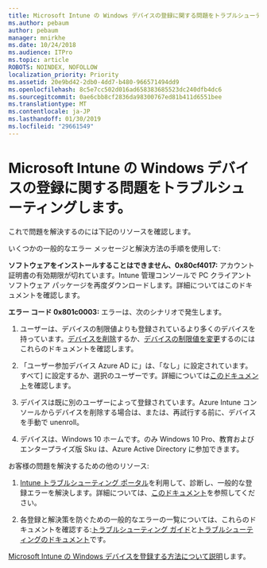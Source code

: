 ```yaml
---
title: Microsoft Intune の Windows デバイスの登録に関する問題をトラブルシューティングします。
ms.author: pebaum
author: pebaum
manager: mnirkhe
ms.date: 10/24/2018
ms.audience: ITPro
ms.topic: article
ROBOTS: NOINDEX, NOFOLLOW
localization_priority: Priority
ms.assetid: 20e9bd42-2db0-4dd7-b480-966571494dd9
ms.openlocfilehash: 8c5e7cc502d016ad658383685523dc240dfb4dc6
ms.sourcegitcommit: 0ae6cbb8cf2836da98300767ed81b411d6551bee
ms.translationtype: MT
ms.contentlocale: ja-JP
ms.lasthandoff: 01/30/2019
ms.locfileid: "29661549"
---
```

# <a name="troubleshoot-issues-with-enrolling-windows-devices-in-microsoft-intune"></a>Microsoft Intune の Windows デバイスの登録に関する問題をトラブルシューティングします。

これで問題を解決するのには下記のリソースを確認します。 
  
いくつかの一般的なエラー メッセージと解決方法の手順を使用して:
  
 **ソフトウェアをインストールすることはできません、0x80cf4017:** アカウント証明書の有効期限が切れています。Intune 管理コンソールで PC クライアント ソフトウェア パッケージを再度ダウンロードします。詳細についてはこのドキュメントを確認します。 
  
 **エラー コード 0x801c0003:** エラーは、次のシナリオで発生します。 
  
1. ユーザーは、デバイスの制限値よりも登録されているより多くのデバイスを持っています。[デバイスを削除](https://docs.microsoft.com/intune/devices-wipe)するか、[デバイスの制限値を変更](https://docs.microsoft.com/intune/enrollment-restrictions-set#set-device-limit-restrictions)するのにはこれらのドキュメントを確認します。
    
2. 「ユーザー参加デバイス Azure AD に」は、「なし」に設定されています。すべて] に設定するか、選択のユーザーです。詳細については[このドキュメント](https://docs.microsoft.com/azure/active-directory/device-management-azure-portal#configure-device-settings)を確認します。 
    
3. デバイスは既に別のユーザーによって登録されています。Azure Intune コンソールからデバイスを削除する場合は、または、再試行する前に、デバイスを手動で unenroll。
    
4. デバイスは、Windows 10 ホームです。のみ Windows 10 Pro、教育およびエンタープライズ版 Sku は、Azure Active Directory に参加できます。
    
お客様の問題を解決するための他のリソース:
  
1. [Intune トラブルシューティング ポータル](https://devicemanagement.microsoft.com/#blade/Microsoft_Intune_DeviceSettings/TroubleshootBlade)を利用して、診断し、一般的な登録エラーを解決します。詳細については、[このドキュメント](https://docs.microsoft.com/intune/help-desk-operators)を参照してください。 
    
2. 各登録と解決策を防ぐための一般的なエラーの一覧については、これらのドキュメントを確認する:[トラブルシューティング ガイド](https://support.microsoft.com/help/4089533/troubleshooting-windows-device-enrollment-problems-in-microsoft-intune)と[トラブルシューティングのドキュメント](https://docs.microsoft.com/intune-classic/troubleshoot/troubleshoot-device-enrollment-in-intune)です。
    
[Microsoft Intune の Windows デバイスを登録する方法について説明](https://docs.microsoft.com/intune/windows-enroll)します。
  

